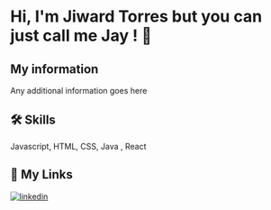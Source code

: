 # Hi, I'm Jiward Torres but you can just call me Jay ! 👋
## My information

Any additional information goes here

## 🛠 Skills
Javascript, HTML, CSS, Java , React
## 🔗 My Links
[![linkedin](https://img.shields.io/badge/linkedin-0A66C2?style=for-the-badge&logo=linkedin&logoColor=white)](https://www.linkedin.com/in/jiward-torres/)
